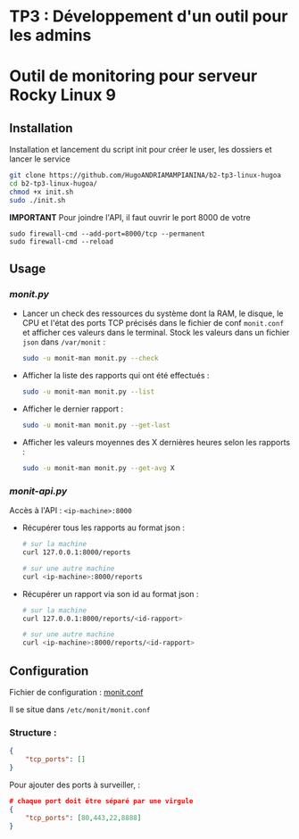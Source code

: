 # TP3 : Développement d'un outil pour les admins

# Outil de monitoring pour serveur Rocky Linux 9

## Installation

Installation et lancement du script init pour créer le user, les dossiers et lancer le service
```bash
git clone https://github.com/HugoANDRIAMAMPIANINA/b2-tp3-linux-hugoa
cd b2-tp3-linux-hugoa/
chmod +x init.sh
sudo ./init.sh
```
**IMPORTANT** Pour joindre l'API, il faut ouvrir le port 8000 de votre
```
sudo firewall-cmd --add-port=8000/tcp --permanent
sudo firewall-cmd --reload
```

## Usage

### ***monit.py***

- Lancer un check des ressources du système dont la RAM, le disque, le CPU et l'état des ports TCP précisés dans le fichier de conf `monit.conf` et afficher ces valeurs dans le terminal. Stock les valeurs dans un fichier `json` dans `/var/monit` :
    ```bash
    sudo -u monit-man monit.py --check
    ```
- Afficher la liste des rapports qui ont été effectués :
    ```bash
    sudo -u monit-man monit.py --list
    ```
- Afficher le dernier rapport :
    ```bash
    sudo -u monit-man monit.py --get-last
    ```
- Afficher les valeurs moyennes des X dernières heures selon les rapports :
    ```bash
    sudo -u monit-man monit.py --get-avg X
    ```

### ***monit-api.py***

Accès à l'API : `<ip-machine>:8000`

- Récupérer tous les rapports au format json :
    ```bash
    # sur la machine
    curl 127.0.0.1:8000/reports

    # sur une autre machine
    curl <ip-machine>:8000/reports
    ```

- Récupérer un rapport via son id au format json :
    ```bash
    # sur la machine
    curl 127.0.0.1:8000/reports/<id-rapport>

    # sur une autre machine
    curl <ip-machine>:8000/reports/<id-rapport>
    ```

## Configuration

Fichier de configuration : [monit.conf](/conf/monit.conf)

Il se situe dans `/etc/monit/monit.conf`

### Structure :

```json
{
    "tcp_ports": []
}
```

Pour ajouter des ports à surveiller,  : 

```json
# chaque port doit être séparé par une virgule
{
    "tcp_ports": [80,443,22,8888]
}
```